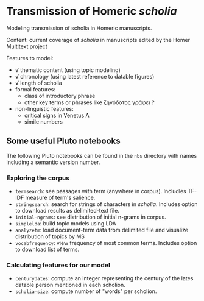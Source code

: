 # Transmission of Homeric *scholia*


Modeling transmission of scholia in Homeric manuscripts.

Content: current coverage of *scholia* in manuscripts edited by the Homer Multitext project


Features to model:

- √ thematic content (using topic modeling)
- √ chronology (using latest reference to datable figures)
- √ length of scholia
- formal features:
    - class of introductory phrase
    - other key terms or phrases like ζηνόδοτος γράφει ?
- non-linguistic features:
    - critical signs in Venetus A
    - simile numbers



## Some useful Pluto notebooks

The following Pluto notebooks can be found in the `nbs` directory with names including a semantic version number.



### Exploring the corpus

- `termsearch`: see passages with term (anywhere in corpus). Includles TF-IDF measure of term's salience.
- `stringsearch`: search for strings of characters in *scholia*. Includes option to download results as delimited-text file.
- `initial-ngrams`: see distribution of initial n-grams in corpus.
- `simplelda`: build topic models using LDA
- `analyzetm`: load document-term data from delimited file and visualize distribution of topics by MS
- `vocabfrequency`: view frequency of most common terms. Includes option to download list of terms.

### Calculating features for our model


- `centurydates`: compute an integer representing the century of the lates datable person mentioned in each scholion.
- `scholia-size`: compute number of "words" per scholion.